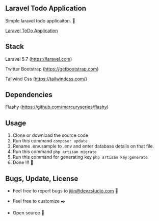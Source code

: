 ## Laravel Todo Application

Simple laravel todo applicaiton. 🚀

[Laravel ToDo Application](https://github.com/PJijin/Laravel-Todo-Application/blob/master/preview.png?raw=true "Laravel ToDo Application")


## Stack
Laravel 5.7 (https://laravel.com)

Twitter Bootstrap (https://getbootstrap.com)

Tailwind Css (https://tailwindcss.com/)

## Dependencies

Flashy (https://github.com/mercuryseries/flashy)

## Usage

1. Clone or download the source code
2. Run this command
    `composer update`
3. Rename .env.sample to .env and enter database details on that file.
4. Run this command
    `php artisan migrate`
5. Run this command for generating key
     `php artisan key:generate`
6. Done !!! 🥳  


## Bugs, Update, License

- Feel free to report bugs to jijin@devzstudio.com 🐞

- Feel free to customize ✒️

- Open source 🎉
